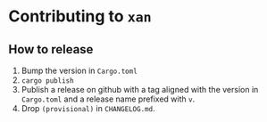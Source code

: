 # Contributing to `xan`

## How to release

1. Bump the version in `Cargo.toml`
2. `cargo publish`
3. Publish a release on github with a tag aligned with the version in `Cargo.toml` and a release name prefixed with `v`.
4. Drop `(provisional)` in `CHANGELOG.md`.

